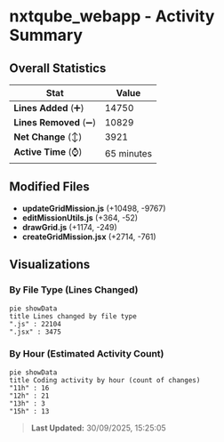 # nxtqube_webapp - Activity Summary 

## Overall Statistics

| Stat                   | Value                                                             |
| ---------------------- | ----------------------------------------------------------------- |
| **Lines Added** (➕)   | 14750                                          |
| **Lines Removed** (➖) | 10829                                        |
| **Net Change** (↕)    | 3921                |
| **Active Time** (⌚)   | 65 minutes |


## Modified Files
- **updateGridMission.js** (+10498, -9767)
- **editMissionUtils.js** (+364, -52)
- **drawGrid.js** (+1174, -249)
- **createGridMission.jsx** (+2714, -761)

## Visualizations

### By File Type (Lines Changed)

```mermaid
pie showData
title Lines changed by file type
".js" : 22104
".jsx" : 3475
```

### By Hour (Estimated Activity Count)

```mermaid
pie showData
title Coding activity by hour (count of changes)
"11h" : 16
"12h" : 21
"13h" : 3
"15h" : 13
```


> **Last Updated:** 30/09/2025, 15:25:05